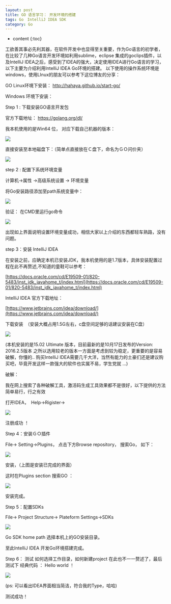 ```yaml
---
layout: post
title: GO 语言学习： 开发环境的搭建
tags: Go　IntelliJ IDEA SDK
category: Go
---
```


* content
{:toc}






工欲善其事必先利其器，在软件开发中也显得至关重要，作为Go语言的初学者，在比较了几种Go语言开发环境如利用sublime，eclipse 集成的goclips插件，以及IntelliJ IDEA之后，感受到了IDEA的强大，决定使用IDEA进行Go语言的学习，以下主要为介绍利用IntelliJ IDEA Go环境的搭建。
以下使用的操作系统环境是windows，使用LInux的朋友可以参考下这位博友的分享：

GO Linux环境下安装：
 [http://hahaya.github.io/start-go/ ](http://hahaya.github.io/start-go/ )

Windows 环境下安装：

Step 1 : 下载安装GO语言开发包

官方下载地址： [https://golang.org/dl/ ](https://golang.org/dl/) 

我本机使用的是Win64 位， 对应下载自己机器的版本：

![](http://i.imgur.com/heFo5C9.png)


直接安装至本地磁盘下：（简单点直接放在Ｃ盘下，命名为ＧＯ问价夹）

![](http://i.imgur.com/gqbDw3n.png)

step 2 : 配置下系统环境变量


计算机->属性 ->高级系统设置 -> 环境变量 

将Go安装路径添加至path系统变量中： 

![](http://i.imgur.com/WUlc54H.png)

验证： 在CMD里运行go命令

![](http://i.imgur.com/XRh8jFO.png)

出现如上界面说明设置环境变量成功，相信大家以上介绍的东西都轻车熟路，没有问题。

step 3：安装 IntelliJ IDEA 

在安装之前，应确定本机已安装JDK，我本机使用的是1.7版本，具体安装配置过程在此不再赘述,不知道的童鞋可以参考： 
 
[https://docs.oracle.com/cd/E19509-01/820-5483/inst_jdk_javahome_t/index.html](https://docs.oracle.com/cd/E19509-01/820-5483/inst_jdk_javahome_t/index.html)

IntelliJ IDEA 官方下载地址：

[https://www.jetbrains.com/idea/download/](https://www.jetbrains.com/idea/download/)

下载安装　（安装大概占用1.5G左右，c盘空间足够的话建议安装在C盘）


![](http://i.imgur.com/gqWUMZj.png)

(本机安装的是15.02 Ultimate 版本，目前最新的是10月17日发布的Version: 2016.2.5版本
之所以选用较老的版本一方面是考虑到较为稳定，更重要的是容易破解，你懂的.. 购买IntelliJ IDEA需要几千大洋，当然有能力的土豪们还是建议购买吧，毕竟开发这样一款强大的软件也实属不易，学生党就 ...)


破解：

我在网上搜索了各种破解工具，激活码生成工具效果都不是很好，以下提供的方法简单易行，行之有效　

打开IDEA，　Help->Rigister->

![](http://i.imgur.com/1KXmQmQ.png)

注册成功 ！


Step 4：安装ＧＯ插件


File-> Setting->Plugins， 点击下方Browse repository， 搜索Go， 如下：


![](http://i.imgur.com/46dMUHQ.png)

安装，（上图是安装已完成的界面）

这时在Plugins section 搜索GO ：

![](http://i.imgur.com/Agse5lz.png)

安装完成。

Step 5：配置SDKs

File-> Project Structure-> Plateform Settings->SDKs

![](http://i.imgur.com/ho0dzso.png)

Go SDK home path 选择本机上的GO安装目录。

至此IntelliJ IDEA 开发Go环境搭建完成。

Step 6： 测试
如何选择工作目录，如何新建project 在此也不一一赘述了，最后测试下
经典代码 ： Hello world ！

![](http://i.imgur.com/f5EACke.png)

(ps: 可以看出IDEA界面相当简洁，符合我的Type，哈哈)

测试成功！ 


























